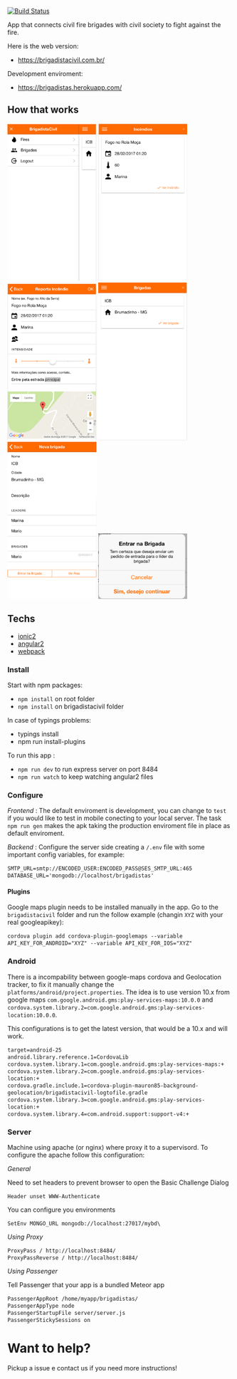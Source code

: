 [![Build Status](https://travis-ci.org/mariohmol/brigadistas.svg?branch=master)](https://travis-ci.org/mariohmol/brigadistas)

App that connects civil fire brigades with civil society to fight against the fire.

Here is the web version:

* https://brigadistacivil.com.br/

Development enviroment:

* https://brigadistas.herokuapp.com/

## How that works

<img src="docs/menu.png" alt="Main menu" width="200px"/>
<img src="docs/fires.png" alt="See fires" width="200px"/>
<img src="docs/fire.png" alt="Fire Details" width="200px"/>


<img src="docs/brigades.png" alt="See brigades" width="200px"/>
<img src="docs/brigade.png" alt="Brigade Details" width="200px"/>
<img src="docs/enterbrigade.png" alt="Enter Brigade" width="200px"/>

## Techs

- [ionic2](ionicframework.com/docs/v2)
- [angular2](angular.io)
- [webpack](webpack.com)


### Install


Start with npm packages:

* `npm install` on root folder
* `npm install` on brigadistacivil folder

In case of typings problems:

* typings install
* npm run install-plugins

To run this app :

* `npm run dev` to run express server on port 8484
* `npm run watch` to keep watching angular2 files

### Configure

*Frontend* : The default enviroment is development, you can change to `test` if you would like to test in mobile conecting to your local server. The task `npm run gen` makes the apk taking the production enviroment file in place as default enviroment.

*Backend* : Configure the server side creating a `/.env` file with some important config variables, for example:

```
SMTP_URL=smtp://ENCODED_USER:ENCODED_PASS@SES_SMTP_URL:465
DATABASE_URL='mongodb://localhost/brigadistas'
```

#### Plugins

Google maps plugin needs to be installed manually in the app. Go to the `brigadistacivil` folder and run the follow example (changin `XYZ` with your real googleapikey):

```
cordova plugin add cordova-plugin-googlemaps --variable API_KEY_FOR_ANDROID="XYZ" --variable API_KEY_FOR_IOS="XYZ"
```


### Android

There is a incompability between google-maps cordova and Geolocation tracker, to fix it manually change the `platforms/android/project.properties`. The idea is to use version 10.x from google maps `com.google.android.gms:play-services-maps:10.0.0` and
`cordova.system.library.2=com.google.android.gms:play-services-location:10.0.0`.

This configurations is to get the latest version, that would be a 10.x and will work.

```
target=android-25
android.library.reference.1=CordovaLib
cordova.system.library.1=com.google.android.gms:play-services-maps:+
cordova.system.library.2=com.google.android.gms:play-services-location:+
cordova.gradle.include.1=cordova-plugin-mauron85-background-geolocation/brigadistacivil-logtofile.gradle
cordova.system.library.3=com.google.android.gms:play-services-location:+
cordova.system.library.4=com.android.support:support-v4:+
```

### Server

Machine using apache (or nginx) where proxy it to a supervisord. To configure the apache follow this configuration:

*General*

Need to set headers to prevent browser to open the Basic Challenge Dialog

```
Header unset WWW-Authenticate
```


You can configure you environments

```
SetEnv MONGO_URL mongodb://localhost:27017/mybd\
```

*Using Proxy*

```
ProxyPass / http://localhost:8484/
ProxyPassReverse / http://localhost:8484/
```

*Using Passenger*

Tell Passenger that your app is a bundled Meteor app

```
PassengerAppRoot /home/myapp/brigadistas/
PassengerAppType node
PassengerStartupFile server/server.js
PassengerStickySessions on
```


# Want to help?

Pickup a issue e contact us if you need more instructions!
